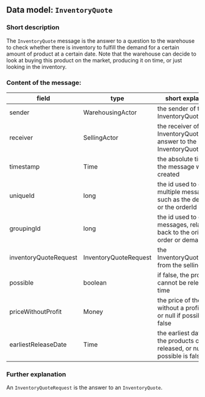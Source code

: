 ## Data model: `InventoryQuote`

### Short description

The `InventoryQuote` message is the answer to a question to the warehouse to check whether there is inventory to fulfill the demand for a certain amount of product at a certain date. Note that the warehouse can decide to look at buying this product on the market, producing it on time, or just looking in the inventory.

 
### Content of the message:

| field      | type             | short explanation |
| -----      | ----             | ----------------- |
| sender     | WarehousingActor | the sender of the InventoryQuote  |
| receiver   | SellingActor     | the receiver of the InventoryQuote, as an answer to the InventoryQuoteRequest |
| timestamp  | Time             | the absolute time when the message was created |
| uniqueId   | long             | the id used to group multiple messages, such as the demandId or the orderId |
| groupingId | long             | the id used to group all messages, relating back to the original order or demand |
| inventoryQuoteRequest | InventoryQuoteRequest | the InventoryQuoteRequest from the selling role
| possible              | boolean               | if false, the product cannot be released in time
| priceWithoutProfit    | Money                 | the price of the goods without a profit margin, or null if possible is false
| earliestReleaseDate   | Time                  | the earliest date that the products can be released, or null if possible is false 
 
### Further explanation

An `InventoryQuoteRequest` is the answer to an `InventoryQuote`.
